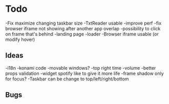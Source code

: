 # Todo

-Fix maximize changing taskbar size
-TxtReader usable
-improve perf
-fix browser iframe not showing after another app overlap
-possibility to click on frame that's behind
-landing page
-loader
-Browser iframe usable (or modify hover)

## Ideas

-i18n
-konami code
-movable windows?
-top right time
-volume
-better props validation
-widget spotify like to give it more life
-frame shadow only for focus?
-Taskbar can be change to top/left/right/bottom

## Bugs
